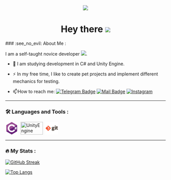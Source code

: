 <div id="header" align="center">
  <img src="https://media2.giphy.com/media/ptzlRfMuHaGgccUzbh/giphy.gif?cid=790b761189a458adc1aec66773b66fb037b7969dedd956bb&rid=giphy.gif&ct=s" width="200"/>
</div>

<div id="badges" align="center">
  <h1>
    Hey there
    <img src="https://media.giphy.com/media/hvRJCLFzcasrR4ia7z/giphy.gif" width="30px"/>
  </h1>
</div>

<div>
### :see_no_evil: About Me :
</div>

<div>

I am a self-taught novice developer <img src="https://media.giphy.com/media/WUlplcMpOCEmTGBtBW/giphy.gif" width="30">.
</div>
<div>
  
- :telescope: I am studying development in C# and Unity Engine.

- :zap: In my free time, I like to create pet projects and implement different mechanics for testing.

- :mailbox:How to reach me: [![Telegram Badge](https://img.shields.io/badge/Telegram-blue?style=for-the-badge&logo=telegram&logoColor=white)](https://t.me/vazabsky)
[![Mail Badge](https://img.shields.io/badge/Gmail-D14836?style=for-the-badge&logo=gmail&logoColor=white)](vazabsky@gmail.com)
[![Instagram](https://img.shields.io/badge/Instagram-E4405F?style=for-the-badge&logo=instagram&logoColor=white)](https://instagram.com/vazabsky?r=nametag)

---

### :hammer_and_wrench: Languages and Tools :
</div>
<div>
  <img src="https://raw.githubusercontent.com/devicons/devicon/1119b9f84c0290e0f0b38982099a2bd027a48bf1/icons/csharp/csharp-original.svg" title="С#" alt="C#" width="40" height="40"/>&nbsp;
  <img src="https://www.nvidia.com/content/dam/en-zz/Solutions/geforce/news/unity-engine-adding-dlss/geforce-rtx-unity-nvidia-dlss-integration-ogimage.jpg" title="UnityEngine" **alt="UnityEngine" width="70" height="40"/>&nbsp;
  <img src="https://github.com/devicons/devicon/blob/master/icons/git/git-original-wordmark.svg" title="Git" **alt="Git" width="40" height="40"/>
</div>

---
### :fire: My Stats :

[![GitHub Streak](http://github-readme-streak-stats.herokuapp.com?user=vazab&theme=dark)](https://git.io/streak-stats)

[![Top Langs](https://github-readme-stats.vercel.app/api/top-langs/?username=vazab&layout=compact&theme=vision-friendly-dark)](https://github.com/anuraghazra/github-readme-stats)